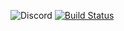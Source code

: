 ![Discord](https://discordapp.com/api/guilds/335535819152687105/widget.png?style=shield)
[![Build Status](https://travis-ci.com/swvn9/VoteBot.svg?token=vAm5eMgKJyHNsyMFxzZf&branch=master)](https://travis-ci.com/swvn9/VoteBot)
